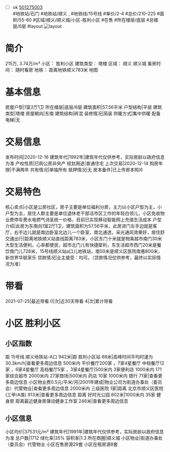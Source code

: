- [ ] ok [501275003](https://bj.5i5j.com/ershoufang/501275003.html)  
 #地铁站/石门 #地铁站/顺义 ,  #地铁线/15号线
#单价/2-4 #总价/210-225 #面积/55-60   #区域/顺义/顺义城/小区-胜利小区 #在售 #所在楼层/底层 #总楼层/6层 #layout 
![layout](http://image2a.5i5j.com/bdir/layout/f57de728011949b7b2bbec90fbeb1711.jpg_P5.jpg) 
# 简介 
 215万,  3.74万/m² 
小区： 胜利小区
建筑类型： 塔楼
区域： 顺义 顺义城
看房时间： 随时看房
地铁： 距离地铁顺义783米 地图
# 基本信息 
 房屋户型|1室2厅1卫
所在楼层|底层/6层
建筑面积|57.56平米
户型结构|平层
建筑类型|塔楼
房屋朝向|东南
建筑结构|砖混
装修情况|简装
供暖方式|集中供暖
配备电梯|无
# 交易信息 
 发布时间|2020-12-16
建筑年代|1992年|建筑年代仅供参考，实际房龄以政府信息为准
产权性质|已购公房非央产
规划用途|普通住宅
上次交易|2020-12-14
购房年限|不满两年
共有情况|单独所有
抵押情况|无
房本备件|已上传房本照片
# 交易特色 
 核心卖点|小区是公房社区，房子主要是单位福利分房，主力以小区户型为主，小户型为主，居住人群主要是单位退休老干部活市区工作的年轻白领儿，小区免收物业费停车费水电燃气诗圣统一价格，目前已实现移动智能网上充值生活成本
户型介绍|此房为东南向1室2厅1卫，建筑面积为57.56平米，此房进门左手边就是客厅，右手边儿就是南边卧室北边儿一个卧室，南北通透，采光通风效果好，居住舒
交通出行|距离地铁顺义站直线距离783米，小区东门十米就是物美超市南门30米大型生活便利，心率都便民，超市北门儿有快捷犀利，东生活超市西门20米是餐饮南门儿726米，15号线顺义站a口儿地铁站，南50米是顺义区医院南巷800米，新世界华联家乐
贷款情况|业主接受：均可。（贷款情况仅供参考，最终以实际情况为准）
# 带看 
 2021-07-25|最近带看	 0|次|近30天带看	 4|次|累计带看
# 小区 胜利小区
## 小区指数 
 距 15号线 顺义地铁站-A口 942米|距 胜利小区站 68米|高峰时间平均时速为30.3km/h|查看更多周边信息
500米内 平价餐厅200家 ，7家4星餐厅
中档餐厅12家 ，6家4星餐厅
高档餐厅5家 ，3家4星餐厅|500米内 3家便利店
1000米内 171家综合超市
2000米内 27家商场|500米内 药店 10家
1000米内 银行 71家|查看更多周边信息
小区物业费0.5元/平米/月|2001年建成|物业公司为街道办事处（委员会）代管物业|查看更多周边信息
2000米内 三级医院 1家|距离 北京市顺义区医院 (三甲/A类) 913米|查看更多周边信息
距离 好时光公园 802米|1000米内 35家 健身房
距离最近健身房葎动健身工作室 246米|查看更多周边信息
## 小区信息 
 小区均价|37531元/m²
建筑年代|1991年|建筑年代仅供参考，实际房龄以政府信息为准
总户数|1712
绿化率|35%
容积率|1.3
所在商圈|顺义城
小区物业|街道办事处（委员会）代管物业
小区在售房源29套
小区在租房源8套
